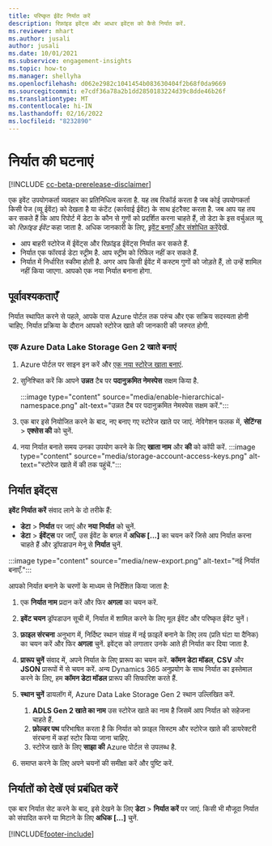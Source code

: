 ```yaml
---
title: परिष्कृत ईवेंट निर्यात करें
description: रिफ़ांइड इवेंट्स और आधार इवेंट्स को कैसे निर्यात करें.
ms.reviewer: mhart
ms.author: jusali
author: jusali
ms.date: 10/01/2021
ms.subservice: engagement-insights
ms.topic: how-to
ms.manager: shellyha
ms.openlocfilehash: d062e2982c1041454b083630404f2b68f0da9669
ms.sourcegitcommit: e7cdf36a78a2b1dd2850183224d39c8dde46b26f
ms.translationtype: MT
ms.contentlocale: hi-IN
ms.lasthandoff: 02/16/2022
ms.locfileid: "8232890"
---
```

# <a name="export-events"></a>निर्यात की घटनाएं

[!INCLUDE [cc-beta-prerelease-disclaimer](includes/cc-beta-prerelease-disclaimer.md)]

एक इवेंट उपयोगकर्ता व्यवहार का प्रतिनिधित्व करता है. यह तब रिकॉर्ड करता है जब कोई उपयोगकर्ता किसी पेज (व्यू ईवेंट) को देखता है या कंटेंट (कार्रवाई ईवेंट) के साथ इंटरैक्ट करता है. जब आप यह तय कर सकते हैं कि आप रिपोर्ट में डेटा के कौन से गुणों को प्रदर्शित करना चाहते हैं, तो डेटा के इस वर्चुअल व्यू को *रिफ़ांइड ईवेंट* कहा जाता है. अधिक जानकारी के लिए, [इवेंट बनाएँ और संशोधित करें](refined-events.md)देखें.

- आप बाहरी स्टोरेज में ईवेंट्स और रिफ़ांइड ईवेंट्स निर्यात कर सकते हैं. 
- निर्यात एक फॉरवर्ड डेटा स्ट्रीम है. आप स्ट्रीम को रिफिल नहीं कर सकते हैं. 
- निर्यात में निर्धारित स्कीमा होती है. अगर आप किसी ईवेंट में कस्टम गुणों को जोड़ते हैं, तो उन्हें शामिल नहीं किया जाएगा. आपको एक नया निर्यात बनाना होगा.

## <a name="prerequisites"></a>पूर्वावश्यकताएँ

निर्यात स्थापित करने से पहले, आपके पास Azure पोर्टल तक परुंच और एक सक्रिय सदस्यता होनी चाहिए. निर्यात प्रक्रिया के दौरान आपको स्टोरेज खाते की जानकारी की जरुरत होगी. 

### <a name="create-an-azure-data-lake-storage-gen-2-accounts"></a>एक Azure Data Lake Storage Gen 2 खाते बनाएं

1. Azure पोर्टल पर साइन इन करें और [एक नया स्टोरेज खाता बनाएं](/azure/storage/common/storage-account-create). 

1. सुनिश्चित करें कि आपने **उन्नत** टैब पर **पदानुक्रमित नेमस्पेस** सक्षम किया है. 

   :::image type="content" source="media/enable-hierarchical-namespace.png" alt-text="उन्नत टैब पर पदानुक्रमित नेमस्पेस सक्षम करें.":::

1. एक बार इसे नियोजित करने के बाद, नए बनाए गए स्टोरेज खाते पर जाएं. नेविगेशन फलक में, **सेटिंग्स** > **एक्सेस की** को चुनें. 

1. नया निर्यात बनाते समय उनका उपयोग करने के लिए **खाता नाम** और **की** को कॉपी करें.
   :::image type="content" source="media/storage-account-access-keys.png" alt-text="स्टोरेज खाते में की तक पहुंचें.":::

## <a name="export-events"></a>निर्यात इवेंट्स

**इवेंट निर्यात करें** संवाद लाने के दो तरीके हैं: 
- **डेटा** > **निर्यात** पर जाएं और **नया निर्यात** को चुनें.
- **डेटा** > **ईवेंट्स** पर जाएँ, उस ईवेंट के बगल में **अधिक [...]** का चयन करें जिसे आप निर्यात करना चाहते हैं और ड्रॉपडाउन मेनू से **निर्यात** चुनें. 

:::image type="content" source="media/new-export.png" alt-text="नई निर्यात बनाएँ.":::

आपको निर्यात बनाने के चरणों के माध्यम से निर्देशित किया जाता है:

1. एक **निर्यात नाम** प्रदान करें और फिर **अगला** का चयन करें.

1. **इवेंट चयन** ड्रॉपडाउन सूची में, निर्यात में शामिल करने के लिए मूल ईवेंट और परिष्कृत ईवेंट चुनें। 

1. **फ़ाइल संरचना** अनुभाग में, निर्दिष्ट स्थान संग्रह में नई फ़ाइलें बनाने के लिए लय (प्रति घंटा या दैनिक) का चयन करें और फिर **अगला** चुनें. इवेंट्स को लगातार उनके आते ही निर्यात कर दिया जाता है.

1. **प्रारूप चुनें** संवाद में, अपने निर्यात के लिए प्रारूप का चयन करें. **कॉमन डेटा मॉडल**, **CSV** और **JSON** प्रारूपों में से चयन करें. अन्य Dynamics 365 अनुप्रयोग के साथ निर्यात का इस्तेमाल करने के लिए, हम **कॉमन डेटा मॉडल** प्रारूप की सिफारिश करते हैं.

1. **स्थान चुनें** डायलॉग में, Azure Data Lake Storage Gen 2 स्थान उल्लिखित करें.
    1. **ADLS Gen 2 खाते का नाम** उस स्टोरेज खाते का नाम है जिसमें आप निर्यात को सहेजना चाहते हैं. 
    1. **फ़ोल्डर पथ** परिभाषित करता है कि निर्यात को फ़ाइल सिस्टम और स्टोरेज खाते की डायरेक्टरी संरचना में कहां स्टोर किया जाना चाहिए.
    1. स्टोरेज खाते के लिए **साझा की** Azure पोर्टल से उपलब्ध है.

1. समाप्त करने के लिए अपने चयनों की समीक्षा करें और पुष्टि करें.

## <a name="view-and-manage-exports"></a>निर्यातों को देखें एवं प्रबंधित करें

एक बार निर्यात सेट करने के बाद, इसे देखने के लिए **डेटा** > **निर्यात करें** पर जाएं. किसी भी मौजूदा निर्यात को संपादित करने या मिटाने के लिए **अधिक [...]** चुनें.


[!INCLUDE[footer-include](../includes/footer-banner.md)]

